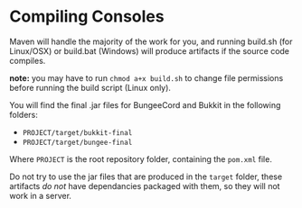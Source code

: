 # Compiling Consoles

Maven will handle the majority of the work for you, and running build.sh (for Linux/OSX)
or build.bat (Windows) will produce artifacts if the source code compiles.

**note:** you may have to run `chmod a+x build.sh` to change file permissions before
running the build script (Linux only).

You will find the final .jar files for BungeeCord and Bukkit in the following folders:

- `PROJECT/target/bukkit-final`
- `PROJECT/target/bungee-final`

Where `PROJECT` is the root repository folder, containing the `pom.xml` file.

Do not try to use the jar files that are produced in the `target` folder, these artifacts _do not_ have dependancies packaged with them, so they will not work in a server.

